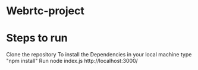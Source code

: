 # Webrtc-project


# Steps to run

Clone the repository
To install the Dependencies in your local machine type "npm install"
Run node index.js
http://localhost:3000/
